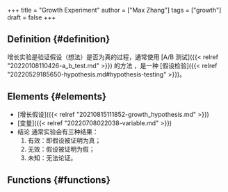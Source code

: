 +++
title = "Growth Experiment"
author = ["Max Zhang"]
tags = ["growth"]
draft = false
+++

## Definition {#definition}

增长实验是验证假设（想法）是否为真的过程，通常使用 [A/B 测试]({{< relref "20220108110426-a_b_test.md" >}}) 的方法 ，是一种 [假设检验]({{< relref "20220529185650-hypothesis.md#hypothesis-testing" >}})。


## Elements {#elements}

-   [增长假设]({{< relref "20210815111852-growth_hypothesis.md" >}})
-   [变量]({{< relref "20220708022038-variable.md" >}})
-   结论
    通常实验会有三种结果：
    1.  有效：即假设被证明为真；
    2.  无效：假设被证明为假；
    3.  未知：无法论证。


## Functions {#functions}
